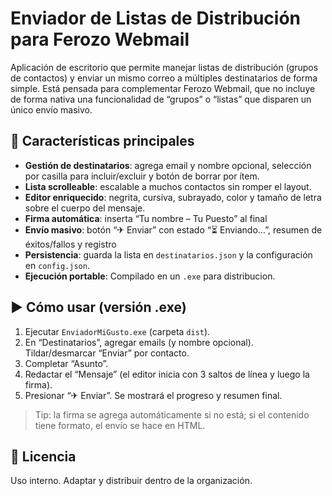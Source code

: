 # Enviador de Listas de Distribución para Ferozo Webmail

Aplicación de escritorio que permite manejar listas de distribución (grupos de contactos) y enviar un mismo correo a múltiples destinatarios de forma simple. Está pensada para complementar Ferozo Webmail, que no incluye de forma nativa una funcionalidad de “grupos” o “listas” que disparen un único envío masivo.

## 🚀 Características principales

- **Gestión de destinatarios**: agrega email y nombre opcional, selección por casilla para incluir/excluir y botón de borrar por ítem.
- **Lista scrolleable**: escalable a muchos contactos sin romper el layout.
- **Editor enriquecido**: negrita, cursiva, subrayado, color y tamaño de letra sobre el cuerpo del mensaje.
- **Firma automática**: inserta “Tu nombre – Tu Puesto” al final
- **Envío masivo**: botón “✈ Enviar” con estado “⏳ Enviando…”, resumen de éxitos/fallos y registro
- **Persistencia**: guarda la lista en `destinatarios.json` y la configuración en `config.json`.
- **Ejecución portable**: Compilado en un `.exe` para distribucion.



## ▶️ Cómo usar (versión .exe)

1. Ejecutar `EnviadorMiGusto.exe` (carpeta `dist`).
2. En “Destinatarios”, agregar emails (y nombre opcional). Tildar/desmarcar “Enviar” por contacto.
3. Completar “Asunto”.
4. Redactar el “Mensaje” (el editor inicia con 3 saltos de línea y luego la firma).
5. Presionar “✈ Enviar”. Se mostrará el progreso y resumen final.

> Tip: la firma se agrega automáticamente si no está; si el contenido tiene formato, el envío se hace en HTML.



## 📄 Licencia

Uso interno. Adaptar y distribuir dentro de la organización.